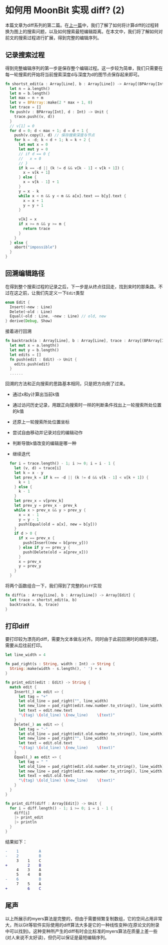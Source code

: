 # 如何用 MoonBit 实现 diff? (2)

本篇文章为diff系列的第二篇。在[上一篇](https://www.moonbitlang.cn/docs/examples/myers-diff)中，我们了解了如何将计算diff的过程转换为图上的搜索问题，以及如何搜索最短编辑距离。在本文中，我们将了解如何对前文的搜索过程进行扩展，得到完整的编辑序列。

## 记录搜索过程

得到完整编辑序列的第一步是保存整个编辑过程。这一步较为简单，我们只需要在每一轮搜索的开始将当前搜索深度d与深度为d的图节点保存起来即可。

```rust
fn shortst_edit(a : Array[Line], b : Array[Line]) -> Array[(BPArray[Int], Int)] {
  let n = a.length()
  let m = b.length()
  let max = n + m
  let v = BPArray::make(2 * max + 1, 0)
  let trace = []
  fn push(v : BPArray[Int], d : Int) -> Unit {
    trace.push((v, d))
  }
  // v[1] = 0
  for d = 0; d < max + 1; d = d + 1 {
    push(v.copy(), d) // 保存搜索深度与节点
    for k = -d; k < d + 1; k = k + 2 {
      let mut x = 0
      let mut y = 0
      // if d == 0 {
      //   x = 0
      // }
      if k == -d || (k != d && v[k - 1] < v[k + 1]) {
        x = v[k + 1]
      } else {
        x = v[k - 1] + 1
      }
      y = x - k
      while x < n && y < m && a[x].text == b[y].text {
        x = x + 1
        y = y + 1
      }
      
      v[k] = x
      if x >= n && y >= m {
        return trace
      }
    }
  } else {
    abort("impossible")
  }
}
```

## 回溯编辑路径

在得到整个搜索过程的记录之后，下一步是从终点往回走，找到来时的那条路。不过在这之前，让我们先定义一下`Edit`类型

```rust
enum Edit {
  Insert(~new : Line)
  Delete(~old : Line)
  Equal(~old : Line, ~new : Line) // old, new
} derive(Debug, Show)
```

接着进行回溯

```rust
fn backtrack(a : Array[Line], b : Array[Line], trace : Array[(BPArray[Int], Int)]) -> Array[Edit] {
  let mut x = a.length()
  let mut y = b.length()
  let edits = []
  fn push(edit : Edit) -> Unit {
    edits.push(edit)
  }
  ......
```

回溯的方法和正向搜索的思路基本相同，只是把方向倒了过来。

+ 通过x和y计算出当前k值

+ 通过访问历史记录，用跟正向搜索时一样的判断条件找出上一轮搜索所处位置的k值

+ 还原上一轮搜索所处位置坐标

+ 尝试自由移动并记录对应的编辑动作

+ 判断导致k值改变的编辑是哪一种

+ 继续迭代

```rust
  for i = trace.length() - 1; i >= 0; i = i - 1 {
    let (v, d) = trace[i]
    let k = x - y
    let prev_k = if k == -d || (k != d && v[k - 1] < v[k + 1]) {
      k + 1
    } else {
      k - 1
    }
    let prev_x = v[prev_k]
    let prev_y = prev_x - prev_k
    while x > prev_x && y > prev_y {
      x = x - 1
      y = y - 1
      push(Equal(old = a[x], new = b[y]))
    }
    if d > 0 {
      if x == prev_x {
        push(Insert(new = b[prev_y]))
      } else if y == prev_y {
        push(Delete(old = a[prev_x]))
      }
      x = prev_x
      y = prev_y
    }
  }
```

将两个函数组合一下，我们得到了完整的`diff`实现

```rust
fn diff(a : Array[Line], b : Array[Line]) -> Array[Edit] {
  let trace = shortst_edit(a, b)
  backtrack(a, b, trace)
}
```

## 打印diff

要打印较为漂亮的diff，需要为文本做左对齐。同时由于此前回溯时的顺序问题，需要从后往前打印。

```rust
let line_width = 4

fn pad_right(s : String, width : Int) -> String {
  String::make(width - s.length(), ' ') + s
}

fn print_edit(edit : Edit) -> String {
  match edit {
    Insert(_) as edit => {
      let tag = "+"
      let old_line = pad_right("", line_width)
      let new_line = pad_right(edit.new.number.to_string(), line_width)
      let text = edit.new.text
      "\(tag) \(old_line) \(new_line)    \(text)"
    }
    Delete(_) as edit => {
      let tag = "-"
      let old_line = pad_right(edit.old.number.to_string(), line_width)
      let new_line = pad_right("", line_width)
      let text = edit.old.text
      "\(tag) \(old_line) \(new_line)    \(text)"
    }
    Equal(_) as edit => {
      let tag = " "
      let old_line = pad_right(edit.old.number.to_string(), line_width)
      let new_line = pad_right(edit.new.number.to_string(), line_width)
      let text = edit.old.text
      "\(tag) \(old_line) \(new_line)    \(text)"
    }
  }
}

fn print_diff(diff : Array[Edit]) -> Unit {
  for i = diff.length() - 1; i >= 0; i = i - 1 {
    diff[i] 
    |> print_edit 
    |> println
  }
}
```

结果如下：

```diff
-    1         A
-    2         B
     3    1    C
+         2    B
     4    3    A
     5    4    B
-    6         B
     7    5    A
+         6    C
```

## 尾声

以上所展示的myers算法是完整的，但由于需要频繁复制数组，它的空间占用非常大，所以Git等软件实际使用的diff算法大多是它的一种线性变种(在原论文的附录中可以找到)。这种变种所产生的diff有时会比标准的myers算法在质量上差一些(对人来说不太好读)，但仍可以保证是最短编辑序列。
